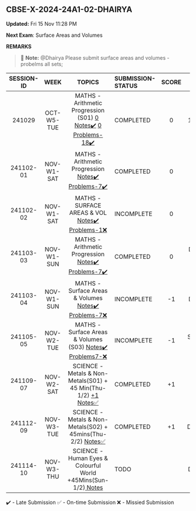 ## CBSE-X-2024-24A1-02-DHAIRYA

**Updated:** Fri 15 Nov 11:28 PM 

**Next Exam**: Surface Areas and Volumes

**REMARKS**

> :memo: **Note:** @Dhairya Please submit surface areas and volumes - probelms all sets;

<!-- • [Jeevlin] Update status for Arithmetic Progression Problems(all done); Notes(all done); suraface ares notes submited(all); metals and nonmetals s02 noted completed;. -->



| **SESSION-ID** |  **WEEK**    |      **TOPICS**       | **SUBMISSION-STATUS**               | **SCORE**  | **REMARKS** |
|:--------------:|:------------:|:--------------------:|:------------------------------------|:----------:|:----------:|
| 241029       | OCT-W5-TUE   | MATHS - Arithmetic Progression (S01) [ 0 Notes✔️]() [ 0 Problems-18✔️]()   | COMPLETED  | 0 | Deadline:09:15 AM Sat 2 Nov • New Deadline: 11:59 PM Sat 2 Nov • Late Submission Sat02Nov1143PM |
| 241102-01       | NOV-W1-SAT   | MATHS - Arithmetic Progression  [Notes✔️]() [Problems-7✔️](02-dhairya/241101-02-PROBLEMS.pdf) | COMPLETED  | 0 | Deadline: 9:15 AM Sun 3 Nov |
| 241102-02       | NOV-W1-SAT   | MATHS - SURFACE AREAS & VOL  [Notes✔️]() [Problems-1❌]()   | INCOMPLETE  | 0 | Deadline: 9:15 AM Sun 3 Nov • Submission: Sat02Nov1034PM |
| 241103-03       | NOV-W1-SUN   | MATHS - Arithmetic Progression [Notes✔️](02-dhairya/241103-03-NOTES.pdf) [Problems-7✔️](02-dhairya/241103-03-PROBLEMS.pdf)   | COMPLETED  | 0 | Deadline: Tue5Nov615PM  • Late Submission Thu14Nov626PM |
| 241103-04       | NOV-W1-SUN   | MATHS - Surface Areas & Volumes [Notes✔️]() [Problems-7❌]()   | INCOMPLETE  | -1 | Deadline: Tue5Nov615PM |
| 241105-05       | NOV-W2-TUE   | MATHS - Surface Areas & Volumes (S03) [Notes✔️](02-dhairya/241105-05-NOTES.pdf) [Problems7-❌]()   | INCOMPLETE| -1 |  Submitted:Sat9Nov12PM • Re-submit|
| 241109-07       | NOV-W2-SAT   | SCIENCE - Metals & Non-Metals(S01) + 45 Min(Thu-1/2) [+1 Notes✅](02-dhairya/241109-02-NOTES.pdf)    | COMPLETED | +1  | Deadline: Tue12Nov615PM  • Submission Mon11Nov424PM |  |
| 241112-09       | NOV-W3-TUE   | SCIENCE - Metals & Non-Metals(S02) + 45mins(Thu-2/2) [ Notes✅](02-dhairya/241112-09-NOTES.pdf) | COMPLETED| +1 | Deadline:Thu14Nov630PM |    |
 241114-10       | NOV-W3-THU   |  SCIENCE - Human Eyes & Colourful World +45Mins(Sun-1/2)[ Notes]()  | TODO |  |Deadline:Sat16Nov600PM|

✔️ - Late Submission
✅ - On-time Submission
❌ - Missied Submission

 
